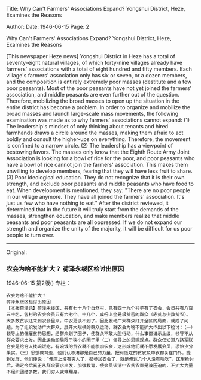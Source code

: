 Title: Why Can't Farmers' Associations Expand? Yongshui District, Heze, Examines the Reasons

Author:
Date: 1946-06-15
Page: 2

Why Can't Farmers' Associations Expand?
Yongshui District, Heze, Examines the Reasons

[This newspaper Heze news] Yongshui District in Heze has a total of seventy-eight natural villages, of which forty-nine villages already have farmers' associations with a total of eight hundred and fifty members. Each village's farmers' association only has six or seven, or a dozen members, and the composition is entirely extremely poor masses (destitute and a few poor peasants). Most of the poor peasants have not yet joined the farmers' association, and middle peasants are even further out of the question. Therefore, mobilizing the broad masses to open up the situation in the entire district has become a problem. In order to organize and mobilize the broad masses and launch large-scale mass movements, the following examination was made as to why farmers' associations cannot expand: (1) The leadership's mindset of only thinking about tenants and hired farmhands draws a circle around the masses, making them afraid to act boldly and consult the higher-ups on everything. Therefore, the movement is confined to a narrow circle. (2) The leadership has a viewpoint of bestowing favors. The masses only know that the Eighth Route Army Joint Association is looking for a bowl of rice for the poor, and poor peasants who have a bowl of rice cannot join the farmers' association. This makes them unwilling to develop members, fearing that they will have less fruit to share. (3) Poor ideological education. They do not recognize that it is their own strength, and exclude poor peasants and middle peasants who have food to eat. When development is mentioned, they say: "There are no poor people in our village anymore. They have all joined the farmers' association. It's just us few who have nothing to eat." After the district reviewed, it determined that in the future it will truly start from the demands of the masses, strengthen education, and make members realize that middle peasants and poor peasants are all oppressed. If we do not expand our strength and organize the unity of the majority, it will be difficult for us poor people to turn over.



<hr /> 

Original: 


### 农会为啥不能扩大？  荷泽永绥区检讨出原因

1946-06-15
第2版()
专栏：

    农会为啥不能扩大？
    荷泽永绥区检讨出原因
    【本报荷泽讯】荷泽永绥区，共有七十八个自然村，已有四十九个村子有了农会，会员共有八百五十名，各村的农会会员只有六七个、十几个，成份上全是极贫苦的群众（赤贫与少数贫农）。大多数贫农还未到农会里来，中农更谈不到了。因此发动广大群众打开全区的局面，就成了问题。为了组织发动广大群众，展开大规模的群众运动，就农会为啥不能扩大作出以下检讨：（一）领导上的佃雇贫的思想，给群众划了圈子，使群众不敢大胆行动，什么事都请示上级，领导不从群众要求出发。因此运动即局限于狭小的圈子里（二）领导上的恩赐观点。群众仅知道八路军联合会是给穷人找碗饭吃，有碗饭的贫农就不能参加农会，这形成他们就不愿发展会员，恐怕少分果实。（三）思想教育差，他们认不清那是自己的力量，把有饭吃的贫农及中农都关在门外，提到发展，他们便说：“俺庄上没有穷人了，都参加农会了，就是俺这几个人没有啥吃”。区里检讨后，确定今后真正从群众要求出发，加强教育，使会员认清中农贫农都是被压迫的，不扩大力量不组织团结多数，我们穷人就难翻身。
